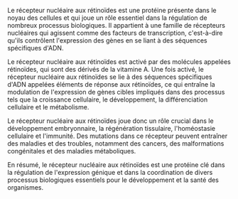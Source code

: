 Le récepteur nucléaire aux rétinoïdes est une protéine présente dans le noyau des cellules et qui joue un rôle essentiel dans la régulation de nombreux processus biologiques. Il appartient à une famille de récepteurs nucléaires qui agissent comme des facteurs de transcription, c'est-à-dire qu'ils contrôlent l'expression des gènes en se liant à des séquences spécifiques d'ADN.

Le récepteur nucléaire aux rétinoïdes est activé par des molécules appelées rétinoïdes, qui sont des dérivés de la vitamine A. Une fois activé, le récepteur nucléaire aux rétinoïdes se lie à des séquences spécifiques d'ADN appelées éléments de réponse aux rétinoïdes, ce qui entraîne la modulation de l'expression de gènes cibles impliqués dans des processus tels que la croissance cellulaire, le développement, la différenciation cellulaire et le métabolisme.

Le récepteur nucléaire aux rétinoïdes joue donc un rôle crucial dans le développement embryonnaire, la régénération tissulaire, l'homéostasie cellulaire et l'immunité. Des mutations dans ce récepteur peuvent entraîner des maladies et des troubles, notamment des cancers, des malformations congénitales et des maladies métaboliques.

En résumé, le récepteur nucléaire aux rétinoïdes est une protéine clé dans la régulation de l'expression génique et dans la coordination de divers processus biologiques essentiels pour le développement et la santé des organismes.